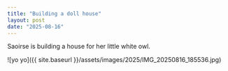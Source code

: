 ```yaml
---
title: "Building a doll house"
layout: post
date: "2025-08-16"
---
```


Saoirse is building a house for her little white owl.

![yo yo]({{ site.baseurl }}/assets/images/2025/IMG_20250816_185536.jpg)
